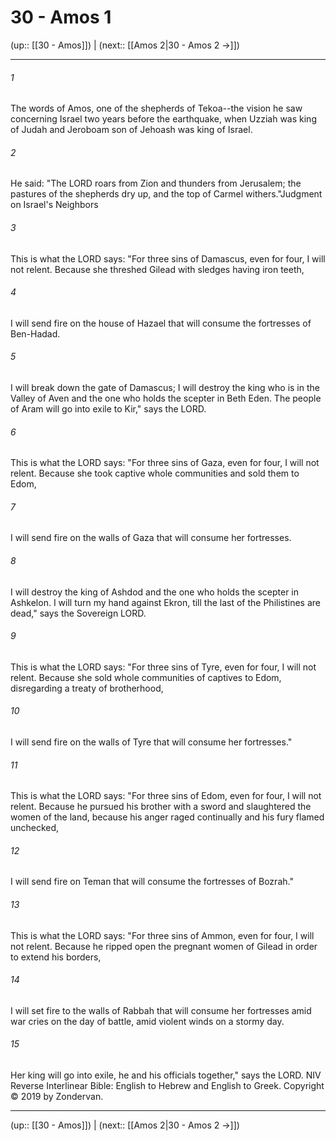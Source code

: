 # 30 - Amos 1

(up:: [[30 - Amos]]) | (next:: [[Amos 2|30 - Amos 2 →]])

***


###### 1 
The words of Amos, one of the shepherds of Tekoa--the vision he saw concerning Israel two years before the earthquake, when Uzziah was king of Judah and Jeroboam son of Jehoash was king of Israel. 

###### 2 
He said: "The LORD roars from Zion and thunders from Jerusalem; the pastures of the shepherds dry up, and the top of Carmel withers."Judgment on Israel's Neighbors 

###### 3 
This is what the LORD says: "For three sins of Damascus, even for four, I will not relent. Because she threshed Gilead with sledges having iron teeth, 

###### 4 
I will send fire on the house of Hazael that will consume the fortresses of Ben-Hadad. 

###### 5 
I will break down the gate of Damascus; I will destroy the king who is in the Valley of Aven and the one who holds the scepter in Beth Eden. The people of Aram will go into exile to Kir," says the LORD. 

###### 6 
This is what the LORD says: "For three sins of Gaza, even for four, I will not relent. Because she took captive whole communities and sold them to Edom, 

###### 7 
I will send fire on the walls of Gaza that will consume her fortresses. 

###### 8 
I will destroy the king of Ashdod and the one who holds the scepter in Ashkelon. I will turn my hand against Ekron, till the last of the Philistines are dead," says the Sovereign LORD. 

###### 9 
This is what the LORD says: "For three sins of Tyre, even for four, I will not relent. Because she sold whole communities of captives to Edom, disregarding a treaty of brotherhood, 

###### 10 
I will send fire on the walls of Tyre that will consume her fortresses." 

###### 11 
This is what the LORD says: "For three sins of Edom, even for four, I will not relent. Because he pursued his brother with a sword and slaughtered the women of the land, because his anger raged continually and his fury flamed unchecked, 

###### 12 
I will send fire on Teman that will consume the fortresses of Bozrah." 

###### 13 
This is what the LORD says: "For three sins of Ammon, even for four, I will not relent. Because he ripped open the pregnant women of Gilead in order to extend his borders, 

###### 14 
I will set fire to the walls of Rabbah that will consume her fortresses amid war cries on the day of battle, amid violent winds on a stormy day. 

###### 15 
Her king will go into exile, he and his officials together," says the LORD. NIV Reverse Interlinear Bible: English to Hebrew and English to Greek. Copyright © 2019 by Zondervan.

***

(up:: [[30 - Amos]]) | (next:: [[Amos 2|30 - Amos 2 →]])
